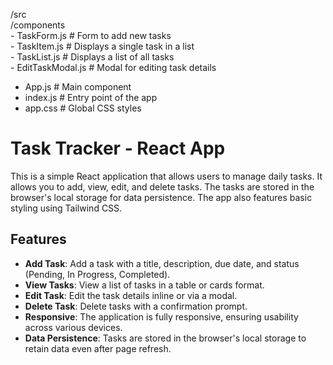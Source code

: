 /src <br/>
  /components <br/>
    - TaskForm.js       # Form to add new tasks <br/>
    - TaskItem.js       # Displays a single task in a list <br/>
    - TaskList.js       # Displays a list of all tasks <br/>
    - EditTaskModal.js  # Modal for editing task details <br/>
  - App.js              # Main component <br/>
  - index.js            # Entry point of the app <br/>
  - app.css             # Global CSS styles <br/>

  # Task Tracker - React App <br/>

This is a simple React application that allows users to manage daily tasks. It allows you to add, view, edit, and delete tasks. The tasks are stored in the browser's local storage for data persistence. The app also features basic styling using Tailwind CSS.

## Features

- **Add Task**: Add a task with a title, description, due date, and status (Pending, In Progress, Completed).
- **View Tasks**: View a list of tasks in a table or cards format.
- **Edit Task**: Edit the task details inline or via a modal.
- **Delete Task**: Delete tasks with a confirmation prompt.
- **Responsive**: The application is fully responsive, ensuring usability across various devices.
- **Data Persistence**: Tasks are stored in the browser's local storage to retain data even after page refresh.

